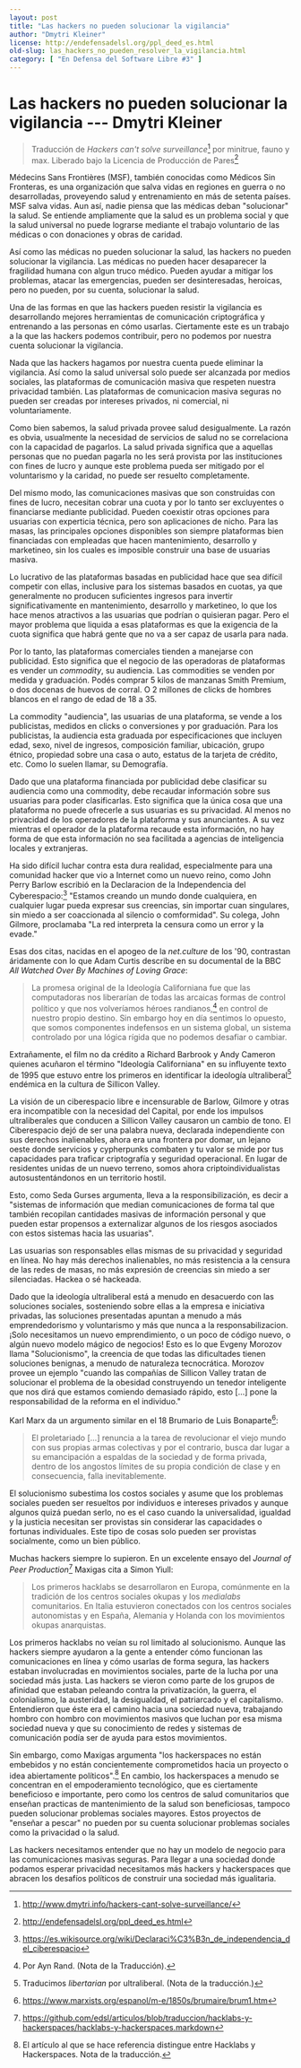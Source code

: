 ```yaml
---
layout: post
title: "Las hackers no pueden solucionar la vigilancia"
author: "Dmytri Kleiner"
license: http://endefensadelsl.org/ppl_deed_es.html
old-slug: las_hackers_no_pueden_resolver_la_vigilancia.html
category: [ "En Defensa del Software Libre #3" ]
---
```


Las hackers no pueden solucionar la vigilancia --- Dmytri Kleiner
=================================================================

> Traducción de _Hackers can't solve
> surveillance_[^vigilancia-surveillance] por minitrue, fauno y max.
> Liberado bajo la Licencia de Producción de Pares[^vigilancia-ppl]

[^vigilancia-surveillance]: <http://www.dmytri.info/hackers-cant-solve-surveillance/>
[^vigilancia-ppl]: <http://endefensadelsl.org/ppl_deed_es.html>

Médecins Sans Frontières (MSF), también conocidas como Médicos Sin
Fronteras, es una organización que salva vidas en regiones en guerra o
no desarrolladas, proveyendo salud y entrenamiento en más de setenta
países.  MSF salva vidas.  Aun así, nadie piensa que las médicas deban
"solucionar" la salud.  Se entiende ampliamente que la salud es un
problema social y que la salud universal no puede lograrse mediante el
trabajo voluntario de las médicas o con donaciones y obras de caridad.

Así como las médicas no pueden solucionar la salud, las hackers no
pueden solucionar la vigilancia.  Las médicas no pueden hacer
desaparecer la fragilidad humana con algun truco médico.  Pueden ayudar
a mitigar los problemas, atacar las emergencias, pueden ser
desinteresadas, heroicas, pero no pueden, por su cuenta, solucionar la
salud.

Una de las formas en que las hackers pueden resistir la vigilancia es
desarrollando mejores herramientas de comunicación criptográfica y
entrenando a las personas en cómo usarlas.  Ciertamente este es un
trabajo a la que las hackers podemos contribuir, pero no podemos por
nuestra cuenta solucionar la vigilancia.

Nada que las hackers hagamos por nuestra cuenta puede eliminar la
vigilancia.  Así como la salud universal solo puede ser alcanzada por
medios sociales, las plataformas de comunicación masiva que respeten
nuestra privacidad también.  Las plataformas de comunicacion masiva
seguras no pueden ser creadas por intereses privados, ni comercial, ni
voluntariamente.

Como bien sabemos, la salud privada provee salud desigualmente.  La
razón es obvia, usualmente la necesidad de servicios de salud no se
correlaciona con la capacidad de pagarlos.  La salud privada significa
que a aquellas personas que no puedan pagarla no les será provista por
las instituciones con fines de lucro y aunque este problema pueda ser
mitigado por el voluntarismo y la caridad, no puede ser resuelto
completamente.

Del mismo modo, las comunicaciones masivas que son construidas con fines
de lucro, necesitan cobrar una cuota y por lo tanto ser excluyentes o
financiarse mediante publicidad. Pueden coexistir otras opciones para
usuarias con experticia técnica, pero son aplicaciones de nicho. Para
las masas, las principales opciones disponibles son siempre plataformas
bien financiadas con empleadas que hacen mantenimiento, desarrollo y
marketineo, sin los cuales es imposible construir una base de usuarias
masiva.

Lo lucrativo de las plataformas basadas en publicidad hace que sea
difícil competir con ellas, inclusive para los sistemas basados en
cuotas, ya que generalmente no producen suficientes ingresos para
invertir significativamente en mantenimiento, desarrollo y marketineo,
lo que los hace menos atractivos a las usuarias que podrían o quisieran
pagar. Pero el mayor problema que liquida a esas plataformas es que la
exigencia de la cuota significa que habrá gente que no va a ser capaz de
usarla para nada.

Por lo tanto, las plataformas comerciales tienden a manejarse con
publicidad. Esto significa que el negocio de las operadoras de
plataformas es vender un _commodity_, su audiencia. Las commodities se
venden por medida y graduación. Podés comprar 5 kilos de manzanas Smith
Premium, o dos docenas de huevos de corral. O 2 millones de clicks de
hombres blancos en el rango de edad de 18 a 35.

La commodity "audiencia", las usuarias de una plataforma, se vende a los
publicistas, medidos en clicks o conversiones y por graduación. Para los
publicistas, la audiencia esta graduada por especificaciones que
incluyen edad, sexo, nivel de ingresos, composición familiar, ubicación,
grupo étnico, propiedad sobre una casa o auto, estatus de la tarjeta de
crédito, etc. Como lo suelen llamar, su Demografía.

Dado que una plataforma financiada por publicidad debe clasificar su
audiencia como una commodity, debe recaudar información sobre sus
usuarias para poder clasificarlas. Esto significa que la única cosa que
una plataforma no puede ofrecerle a sus usuarias es su privacidad. Al
menos no privacidad de los operadores de la plataforma y sus
anunciantes. A su vez mientras el operador de la plataforma recaude esta
información, no hay forma de que esta información no sea facilitada a
agencias de inteligencia locales y extranjeras.

Ha sido difícil luchar contra esta dura realidad, especialmente para una
comunidad hacker que vio a Internet como un nuevo reino, como John Perry
Barlow escribió en la Declaracion de la Independencia del
Cyberespacio:[^vigilancia-ciberespacio] "Estamos creando un mundo donde
cualquiera, en cualquier lugar pueda expresar sus creencias, sin
importar cuan singulares, sin miedo a ser coaccionada al silencio
o comformidad". Su colega, John Gilmore, proclamaba "La red interpreta
la censura como un error y la evade."

[^vigilancia-ciberespacio]: <https://es.wikisource.org/wiki/Declaraci%C3%B3n_de_independencia_del_ciberespacio>

Esas dos citas, nacidas en el apogeo de la _net.culture_ de los '90,
contrastan áridamente con lo que Adam Curtis describe en su documental
de la BBC _All Watched Over By Machines of Loving Grace_:

> La promesa original de la Ideología Californiana fue que las
> computadoras nos liberarían de todas las arcaicas formas de control
> político y que nos volveríamos héroes randianos,[^vigilancia-rand] en
> control de nuestro propio destino. Sin embargo hoy en día sentimos lo
> opuesto, que somos componentes indefensos en un sistema global, un
> sistema controlado por una lógica rígida que no podemos desafiar
> o cambiar.

[^vigilancia-rand]: Por Ayn Rand. (Nota de la Traducción).

Extrañamente, el film no da crédito a Richard Barbrook y Andy Cameron
quienes acuñaron el término "Ideología Californiana" en su influyente
texto de 1995 que estuvo entre los primeros en identificar la ideología
ultraliberal[^vigilancia-libertarian] endémica en la cultura de Sillicon
Valley.

[^vigilancia-libertarian]: Traducimos _libertarian_ por ultraliberal.
(Nota de la traducción.)

La visión de un ciberespacio libre e incensurable de Barlow, Gilmore y
otras era incompatible con la necesidad del Capital, por ende los
impulsos ultraliberales que conducen a Sillicon Valley causaron un
cambio de tono. El Ciberespacio dejó de ser una palabra nueva, declarada
independiente con sus derechos inalienables, ahora era una frontera por
domar, un lejano oeste donde servicios y cypherpunks combaten y tu valor
se mide por tus capacidades para traficar criptografía y seguridad
operacional. En lugar de residentes unidas de un nuevo terreno, somos
ahora criptoindividualistas autosustentándonos en un territorio hostil.

Esto, como Seda Gurses argumenta, lleva a la responsibilización, es
decir a "sistemas de información que median comunicaciones de forma tal
que también recopilan cantidades masivas de información personal y que
pueden estar propensos a externalizar algunos de los riesgos asociados
con estos sistemas hacia las usuarias".

Las usuarias son responsables ellas mismas de su privacidad y seguridad
en línea. No hay más derechos inalienables, no más resistencia a la
censura de las redes de masas, no más expresión de creencias sin miedo a
ser silenciadas. Hackea o sé hackeada.

Dado que la ideología ultraliberal está a menudo en desacuerdo con las
soluciones sociales, sosteniendo sobre ellas a la empresa e iniciativa
privadas, las soluciones presentadas apuntan a menudo a más
emprendedorismo y voluntarismo y más que nunca a la responsabilizacion.
¡Solo necesitamos un nuevo emprendimiento, o un poco de código nuevo, o
algún nuevo modelo mágico de negocios! Esto es lo que Evgeny Morozov
llama "Solucionismo", la creencia de que todas las dificultades tienen
soluciones benignas, a menudo de naturaleza tecnocrática. Morozov provee
un ejemplo "cuando las compañías de Sillicon Valley tratan de solucionar
el problema de la obesidad construyendo un tenedor inteligente que nos
dirá que estamos comiendo demasiado rápido, esto [...] pone la
responsabilidad de la reforma en el individuo."

Karl Marx da un argumento similar en el 18 Brumario de Luis
Bonaparte[^vigilancia-brumario]:

> El proletariado [...] renuncia a la tarea de revolucionar el viejo
> mundo con sus propias armas colectivas y por el contrario, busca dar
> lugar a su emancipación a espaldas de la sociedad y de forma
> privada, dentro de los angostos límites de su propia condición de
> clase y en consecuencia, falla inevitablemente.

[^vigilancia-brumario]: <https://www.marxists.org/espanol/m-e/1850s/brumaire/brum1.htm>

El solucionismo subestima los costos sociales y asume que los problemas
sociales pueden ser resueltos por individuos e intereses privados y
aunque algunos quizá puedan serlo, no es el caso cuando la
universalidad, igualdad y la justicia necesitan ser provistas sin
considerar las capacidades o fortunas individuales. Este tipo de cosas
solo pueden ser provistas socialmente, como un bien público.

Muchas hackers siempre lo supieron. En un excelente ensayo del _Journal
of Peer Production_[^vigilancia-hl-and-hs] Maxigas cita a Simon Yiull:

> Los primeros hacklabs se desarrollaron en Europa, comúnmente en la
> tradición de los centros sociales okupas y los _medialabs_
> comunitarios. En Italia estuvieron conectados con los centros sociales
> autonomistas y en España, Alemania y Holanda con los movimientos
> okupas anarquistas.

[^vigilancia-hl-and-hs]: <https://github.com/edsl/articulos/blob/traduccion/hacklabs-y-hackerspaces/hacklabs-y-hackerspaces.markdown>

Los primeros hacklabs no veían su rol limitado al solucionismo. Aunque
las hackers siempre ayudaron a la gente a entender cómo funcionan las
comunicaciones en línea y cómo usarlas de forma segura, las hackers
estaban involucradas en movimientos sociales, parte de la lucha por una
sociedad más justa. Las hackers se vieron como parte de los grupos de
afinidad que estaban peleando contra la privatización, la guerra, el
colonialismo, la austeridad, la desigualdad, el patriarcado y el
capitalismo.  Entendieron que éste era el camino hacia una sociedad
nueva, trabajando hombro con hombro con movimientos masivos que luchan
por esa misma sociedad nueva y que su conocimiento de redes y sistemas
de comunicación podía ser de ayuda para estos movimientos.

Sin embargo, como Maxigas argumenta "los hackerspaces no están embebidos
y no están concientemente comprometidos hacia un proyecto o idea
abiertamente políticos".[^vigilancia-hackerspace] En cambio, los
hackerspaces a menudo se concentran en el empoderamiento tecnológico,
que es ciertamente beneficioso e importante, pero como los centros de
salud comunitarios que enseñan practicas de mantenimiento de la salud
son beneficiosas, tampoco pueden solucionar problemas sociales mayores.
Estos proyectos de "enseñar a pescar" no pueden por su cuenta solucionar
problemas sociales como la privacidad o la salud.

[^vigilancia-hackerspace]: El artículo al que se hace referencia distingue entre
Hacklabs y Hackerspaces. Nota de la traducción.

Las hackers necesitamos entender que no hay un modelo de negocio para
las comunicaciones masivas seguras. Para llegar a una sociedad donde
podamos esperar privacidad necesitamos más hackers y hackerspaces que
abracen los desafíos políticos de construir una sociedad más
igualitaria.

